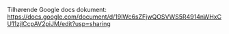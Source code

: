 Tilhørende Google docs dokument:
https://docs.google.com/document/d/19lWc6sZFjwQOSVWS5R4914nWHxCU11zjlCcpAV2piJM/edit?usp=sharing